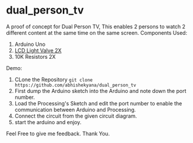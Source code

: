# dual_person_tv
A proof of concept for Dual Person TV, This enables 2 persons to watch 2 different content at the same time on the same screen.
Components Used:
1. Arduino Uno
1. [LCD Light Valve  2X](https://www.adafruit.com/product/3330)
1. 10K Resistors 2X

Demo:
1. CLone the Repository `git clone https://github.com/abhishekyana/dual_person_tv`
1. First dump the Arduino sketch into the Arduino and note down the port number.
1. Load the Processing's Sketch and edit the port number to enable the communication between Arduino and Processing.
1. Connect the circuit from the given circuit diagram.
1. start the arduino and enjoy.

Feel Free to give me feedback.
Thank You.
